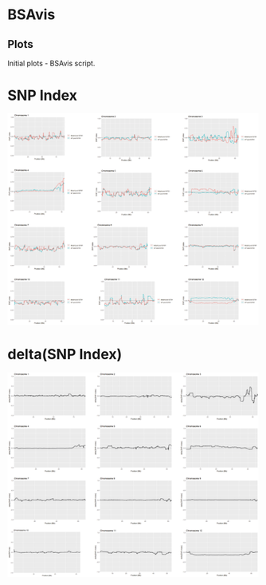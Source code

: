 # BSAvis
## Plots
Initial plots - BSAvis script.

# SNP Index
![SNP Index](snp_index.png)

# delta(SNP Index)
![delta(SNP Index)](delta_snp.png)

